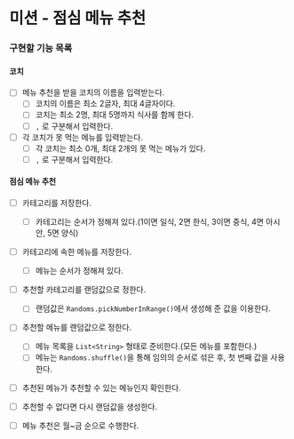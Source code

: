 # 미션 - 점심 메뉴 추천

### 구현할 기능 목록

#### 코치 
- [ ] 메뉴 추천을 받을 코치의 이름을 입력받는다.
  - [ ] 코치의 이름은 최소 2글자, 최대 4글자이다.
  - [ ] 코치는 최소 2명, 최대 5명까지 식사를 함께 한다.
  - [ ] `,` 로 구분해서 입력한다.

- [ ] 각 코치가 못 먹는 메뉴를 입력받는다.
  - [ ] 각 코치는 최소 0개, 최대 2개의 못 먹는 메뉴가 있다.
  - [ ] `,` 로 구분해서 입력한다.

#### 점심 메뉴 추천
- [ ] 카테고리를 저장한다.
  - [ ] 카테고리는 순서가 정해져 있다.(1이면 일식, 2면 한식, 3이면 중식, 4면 아시안, 5면 양식)
- [ ] 카테고리에 속한 메뉴를 저장한다.
  - [ ] 메뉴는 순서가 정해져 있다.
- [ ] 추천할 카테고리를 랜덤값으로 정한다.
  - [ ] 랜덤값은 `Randoms.pickNumberInRange()`에서 생성해 준 값을 이용한다.
- [ ] 추천할 메뉴를 랜덤값으로 정한다.
  - [ ] 메뉴 목록을 `List<String>` 형태로 준비한다.(모든 메뉴를 포함한다.)
  - [ ] 메뉴는 `Randoms.shuffle()`을 통해 임의의 순서로 섞은 후, 첫 번째 값을 사용한다.
- [ ] 추천된 메뉴가 추천할 수 있는 메뉴인지 확인한다.
- [ ] 추천할 수 없다면 다시 랜덤값을 생성한다.

- [ ] 메뉴 추천은 월~금 순으로 수행한다. 